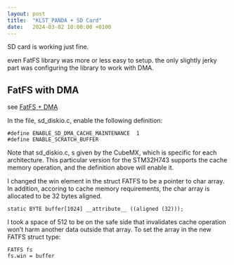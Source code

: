 ```yaml
---
layout: post
title:  "KLST_PANDA + SD Card"
date:   2024-03-02 10:00:00 +0100
---
```


SD card is working just fine. 

even FatFS library was more or less easy to setup. the only slightly jerky part was configuring the library to work with DMA. 

## FatFS with DMA

see [FatFS + DMA](https://yairgadelov.me/setup-sdcard-on-stm32-mcu/)

In the file, sd_diskio.c, enable the following definition:

```
#define ENABLE_SD_DMA_CACHE_MAINTENANCE  1 
#define ENABLE_SCRATCH_BUFFER 
```

Note that sd_diskio.c, s given by the CubeMX, which is specific for each architecture. This particular version for the STM32H743 supports the cache memory operation, and the definition above will enable it.

I changed the win element in the struct FATFS to be a pointer to char array. In addition, accoring to cache memory requirements, the char array is allocated to be 32 bytes aligned.

```
static BYTE buffer[1024] __attribute__ ((aligned (32))); 
```

I took a space of 512 to be on the safe side that invalidates cache operation won’t harm another data outside that array. To set the array in the new FATFS struct type:

```
FATFS fs
fs.win = buffer
```
